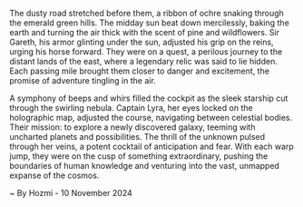 
The dusty road stretched before them, a ribbon of ochre snaking through the emerald green hills.  The midday sun beat down mercilessly, baking the earth and turning the air thick with the scent of pine and wildflowers.  Sir Gareth, his armor glinting under the sun, adjusted his grip on the reins, urging his horse forward. They were on a quest, a perilous journey to the distant lands of the east, where a legendary relic was said to lie hidden.  Each passing mile brought them closer to danger and excitement, the promise of adventure tingling in the air. 

A symphony of beeps and whirs filled the cockpit as the sleek starship cut through the swirling nebula. Captain Lyra, her eyes locked on the holographic map, adjusted the course, navigating between celestial bodies. Their mission: to explore a newly discovered galaxy, teeming with uncharted planets and possibilities. The thrill of the unknown pulsed through her veins, a potent cocktail of anticipation and fear. With each warp jump, they were on the cusp of something extraordinary, pushing the boundaries of human knowledge and venturing into the vast, unmapped expanse of the cosmos. 

~ By Hozmi - 10 November 2024
